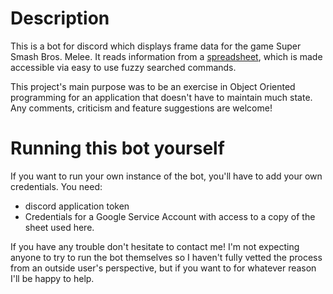 # Description
This is a bot for discord which displays frame data for the game Super Smash Bros. Melee. It reads information from a [spreadsheet](https://docs.google.com/spreadsheets/d/11i-YwUajgc6aWD8wSetYrb_bAM4RmL4FZi8XdBrMHo8), which is made accessible via easy to use fuzzy searched commands.

This project's main purpose was to be an exercise in Object Oriented programming for an application that doesn't have to maintain much state.
Any comments, criticism and feature suggestions are welcome!

# Running this bot yourself
If you want to run your own instance of the bot, you'll have to add your own credentials.
You need:
- discord application token
- Credentials for a Google Service Account with access to a copy of the sheet used here.

If you have any trouble don't hesitate to contact me! I'm not expecting anyone to try to run the bot themselves so I haven't fully vetted the process from an outside user's perspective, but if you want to for whatever reason I'll be happy to help.
